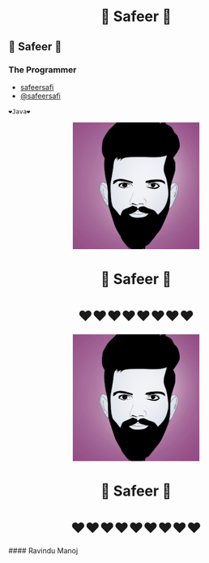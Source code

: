 <div align="center">
<h1>🐲  Safeer  🐲</h1>
</div>


## 🐲  Safeer  🐲  
### The Programmer

- [safeersafi](https://github.com/RavinduManoj)
- [@safeersafi](https://t.me/RavinduManoj)

```
❤Java❤
```

<div align="center">
  <img src="https://github.com/safeersafi/safeersafi/blob/b39e3564c334a205eaa409fd867f80af5f3385fb/IMG-20210630-WA0017.jpg" width="250" height="250">
  <h1>🐲  Safeer  🐲</h1>
  <h1>❤❤❤❤❤❤❤❤</h1>
</div>


<div align="center">
  <img src="https://github.com/safeersafi/safeersafi/blob/b39e3564c334a205eaa409fd867f80af5f3385fb/IMG-20210630-WA0017.jpg" width="250" height="250">
  <h1>🐲  Safeer  🐲</h1>
  <h1>❤❤❤❤❤❤❤❤❤</h1>
</div>
#### Ravindu Manoj
